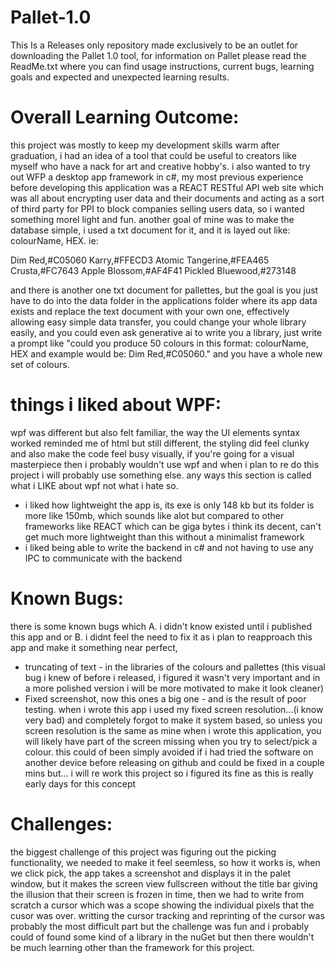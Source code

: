 # Pallet-1.0
This Is a Releases only repository made exclusively to be an outlet for downloading the Pallet 1.0 tool, for information on Pallet please read the ReadMe.txt where you can find usage instructions, current bugs, learning goals and expected and unexpected learning results. 

# Overall Learning Outcome:
this project was mostly to keep my development skills warm after graduation, i had an idea of a tool that could be useful to creators like myself who have a nack for art and creative hobby's. i also wanted to try out WFP a desktop app framework in c#, my most previous experience before developing this application was a REACT RESTful API web site which was all about encrypting user data and their documents and acting as a sort of third party for PPI to block companies selling users data, so i wanted something morel light and fun. another goal of mine was to make the database simple, i used a txt document for it, and it is layed out like: colourName, HEX. ie:

Dim Red,#C05060
Karry,#FFECD3
Atomic Tangerine,#FEA465
Crusta,#FC7643
Apple Blossom,#AF4F41
Pickled Bluewood,#273148

and there is another one txt document for pallettes, but the goal is you just have to do into the data folder in the applications folder where its app data exists and replace the text document with your own one, effectively allowing easy simple data transfer, you could change your whole library easily, and you could even ask generative ai to write you a library, just write a prompt like "could you produce 50 colours in this format: colourName, HEX and example would be: Dim Red,#C05060." and you have a whole new set of colours.

# things i liked about WPF:
wpf was different but also felt familiar, the way the UI elements syntax worked reminded me of html but still different, the styling did feel clunky and also make the code feel busy visually, if you're going for a visual masterpiece then i probably wouldn't use wpf and when i plan to re do this project i will probably use something else. any ways this section is called what i LIKE about wpf not what i hate so.
- i liked how lightweight the app is, its exe is only 148 kb but its folder is more like 150mb, which sounds like alot but compared to other frameworks like REACT which can be giga bytes i think its decent, can't get much more lightweight than this without a minimalist framework
- i liked being able to write  the backend in c# and not having to use any IPC to communicate with the backend


# Known Bugs:
there is some known bugs which A. i didn't know existed until i published this app and or B. i didnt feel the need to fix it as i plan to reapproach this app and make it something near perfect, 
- truncating of text - in the libraries of the colours and pallettes (this visual bug i knew of before i released, i figured it wasn't very important and in a more polished version i will be more motivated to make it look cleaner)
- Fixed screenshot, now this ones a big one - and is the result of poor testing. when i wrote this app i used my fixed screen resolution...(i know very bad) and completely forgot to make it system based, so unless you screen resolution is the same as mine when i wrote this application, you will likely have part of the screen missing when you try to select/pick a colour. this could of been simply avoided if i had tried the software on another device before releasing on github and could be fixed in a couple mins but... i will re work this project so i figured its fine as this is really early days for this concept

# Challenges: 
the biggest challenge of this project was figuring out the picking functionality, we needed to make it feel seemless, so how it works is, when we click pick, the app takes a screenshot and displays it in the palet window, but it makes  the screen view fullscreen without the title bar giving the illusion that their screen is frozen in time, then we had to write from scratch a cursor which was a scope showing the individual pixels that the cusor was over. writting the cursor tracking and reprinting of the cursor was probably the most difficult part but the challenge was fun and i probably could of found some kind of a library in the nuGet but then there wouldn't be much learning other than the framework for this project. 
